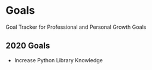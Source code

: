 # Goals
Goal Tracker for Professional and Personal Growth Goals

## 2020 Goals

- Increase Python Library Knowledge
